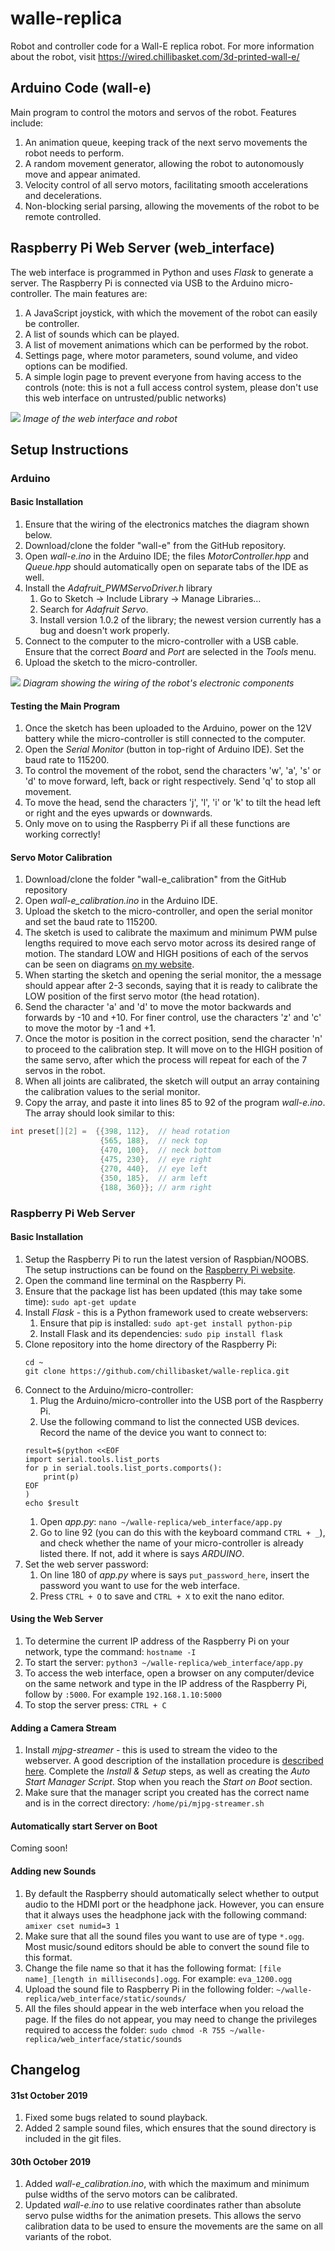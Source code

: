 # walle-replica
Robot and controller code for a Wall-E replica robot. For more information about the robot, visit https://wired.chillibasket.com/3d-printed-wall-e/


## Arduino Code (wall-e)
Main program to control the motors and servos of the robot. Features include:
1. An animation queue, keeping track of the next servo movements the robot needs to perform.
1. A random movement generator, allowing the robot to autonomously move and appear animated.
1. Velocity control of all servo motors, facilitating smooth accelerations and decelerations. 
1. Non-blocking serial parsing, allowing the movements of the robot to be remote controlled.


## Raspberry Pi Web Server (web_interface)
The web interface is programmed in Python and uses *Flask* to generate a server. The Raspberry Pi is connected via USB to the Arduino micro-controller. The main features are:
1. A JavaScript joystick, with which the movement of the robot can easily be controller.
1. A list of sounds which can be played.
1. A list of movement animations which can be performed by the robot.
1. Settings page, where motor parameters, sound volume, and video options can be modified.
1. A simple login page to prevent everyone from having access to the controls (note: this is not a full access control system, please don't use this web interface on untrusted/public networks)

![](/images/wall-e_webinterface1.jpg) *Image of the web interface and robot*



## Setup Instructions

### Arduino

#### Basic Installation
1. Ensure that the wiring of the electronics matches the diagram shown below.
1. Download/clone the folder "wall-e" from the GitHub repository.
1. Open *wall-e.ino* in the Arduino IDE; the files *MotorController.hpp* and *Queue.hpp* should automatically open on separate tabs of the IDE as well.
1. Install the *Adafruit_PWMServoDriver.h* library
	1. Go to Sketch -> Include Library -> Manage Libraries...
	1. Search for  *Adafruit Servo*.
	1. Install version 1.0.2 of the library; the newest version currently has a bug and doesn't work properly.
1. Connect to the computer to the micro-controller with a USB cable. Ensure that the correct *Board* and *Port* are selected in the *Tools* menu.
1. Upload the sketch to the micro-controller.

![](/images/wall-e_wiring_diagram.jpg) *Diagram showing the wiring of the robot's electronic components*

#### Testing the Main Program
1. Once the sketch has been uploaded to the Arduino, power on the 12V battery while the micro-controller is still connected to the computer.
1. Open the *Serial Monitor* (button in top-right of Arduino IDE). Set the baud rate to 115200.
1. To control the movement of the robot, send the characters 'w', 'a', 's' or 'd' to move forward, left, back or right respectively. Send 'q' to stop all movement.
1. To move the head, send the characters 'j', 'l', 'i' or 'k' to tilt the head left or right and the eyes upwards or downwards. 
1. Only move on to using the Raspberry Pi if all these functions are working correctly!

#### Servo Motor Calibration
1. Download/clone the folder "wall-e_calibration" from the GitHub repository
1. Open *wall-e_calibration.ino* in the Arduino IDE.
1. Upload the sketch to the micro-controller, and open the serial monitor and set the baud rate to 115200.
1. The sketch is used to calibrate the maximum and minimum PWM pulse lengths required to move each servo motor across its desired range of motion. The standard LOW and HIGH positions of each of the servos can be seen on diagrams [on my website](https://wired.chillibasket.com/3d-printed-wall-e/). 
1. When starting the sketch and opening the serial monitor, the a message should appear after 2-3 seconds, saying that it is ready to calibrate the LOW position of the first servo motor (the head rotation).
1. Send the character 'a' and 'd' to move the motor backwards and forwards by -10 and +10. For finer control, use the characters 'z' and 'c' to move the motor by -1 and +1. 
1. Once the motor is position in the correct position, send the character 'n' to proceed to the calibration step. It will move on to the HIGH position of the same servo, after which the process will repeat for each of the 7 servos in the robot.
1. When all joints are calibrated, the sketch will output an array containing the calibration values to the serial monitor.
1. Copy the array, and paste it into lines 85 to 92 of the program *wall-e.ino*. The array should look similar to this:
```cpp
int preset[][2] =  {{398, 112},  // head rotation
                    {565, 188},  // neck top
                    {470, 100},  // neck bottom
                    {475, 230},  // eye right
                    {270, 440},  // eye left
                    {350, 185},  // arm left
                    {188, 360}}; // arm right
```


### Raspberry Pi Web Server

#### Basic Installation
1. Setup the Raspberry Pi to run the latest version of Raspbian/NOOBS. The setup instructions can be found on the [Raspberry Pi website](https://www.raspberrypi.org/documentation/installation/installing-images/).
1. Open the command line terminal on the Raspberry Pi.
1. Ensure that the package list has been updated (this may take some time): `sudo apt-get update`
1. Install *Flask* - this is a Python framework used to create webservers:
    1. Ensure that pip is installed: `sudo apt-get install python-pip`
    1. Install Flask and its dependencies: `sudo pip install flask`
1. Clone repository into the home directory of the Raspberry Pi:
    ```shell
    cd ~
    git clone https://github.com/chillibasket/walle-replica.git
    ``` 
1. Connect to the Arduino/micro-controller:
    1. Plug the Arduino/micro-controller into the USB port of the Raspberry Pi.
    1. Use the following command to list the connected USB devices. Record the name of the device you want to connect to:
    ```shell
	result=$(python <<EOF
    import serial.tools.list_ports
    for p in serial.tools.list_ports.comports():
        print(p)
    EOF
    )
    echo $result
    ```
    1. Open *app.py*: `nano ~/walle-replica/web_interface/app.py`
    1. Go to line 92 (you can do this with the keyboard command `CTRL + _`), and check whether the name of your micro-controller is already listed there. If not, add it where is says *ARDUINO*.
1. Set the web server password:    
    1. On line 180 of *app.py* where is says `put_password_here`, insert the password you want to use for the web interface.
    1. Press `CTRL + O` to save and `CTRL + X` to exit the nano editor.

#### Using the Web Server
1. To determine the current IP address of the Raspberry Pi on your network, type the command: `hostname -I`
1. To start the server: `python3 ~/walle-replica/web_interface/app.py`
1. To access the web interface, open a browser on any computer/device on the same network and type in the IP address of the Raspberry Pi, follow by `:5000`. For example `192.168.1.10:5000`
1. To stop the server press: `CTRL + C`

#### Adding a Camera Stream
1. Install *mjpg-streamer* - this is used to stream the video to the webserver. A good description of the installation procedure is [described here](https://github.com/cncjs/cncjs/wiki/Setup-Guide:-Raspberry-Pi-%7C-MJPEG-Streamer-Install-&-Setup-&-FFMpeg-Recording). Complete the *Install & Setup* steps, as well as creating the *Auto Start Manager Script*. Stop when you reach the *Start on Boot* section. 
1. Make sure that the manager script you created has the correct name and is in the correct directory: `/home/pi/mjpg-streamer.sh`

#### Automatically start Server on Boot
Coming soon!

#### Adding new Sounds
1. By default the Raspberry should automatically select whether to output audio to the HDMI port or the headphone jack. However, you can ensure that it always uses the headphone jack with the following command: `amixer cset numid=3 1`
1. Make sure that all the sound files you want to use are of type `*.ogg`. Most music/sound editors should be able to convert the sound file to this format.
1. Change the file name so that it has the following format: `[file name]_[length in milliseconds].ogg`. For example: `eva_1200.ogg`
1. Upload the sound file to Raspberry Pi in the following folder: `~/walle-replica/web_interface/static/sounds/`
1. All the files should appear in the web interface when you reload the page. If the files do not appear, you may need to change the privileges required to access the folder: `sudo chmod -R 755 ~/walle-replica/web_interface/static/sounds`


## Changelog

#### 31st October 2019
1. Fixed some bugs related to sound playback.
1. Added 2 sample sound files, which ensures that the sound directory is included in the git files.

#### 30th October 2019 
1. Added *wall-e_calibration.ino*, with which the maximum and minimum pulse widths of the servo motors can be calibrated.
1. Updated *wall-e.ino* to use relative coordinates rather than absolute servo pulse widths for the animation presets. This allows the servo calibration data to be used to ensure the movements are the same on all variants of the robot.